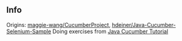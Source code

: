 Info
----

Origins: [maggie-wang/CucumberProject](https://github.com/maggie-wang/CucumberProject), [hdeiner/Java-Cucumber-Selenium-Sample](https://github.com/hdeiner/Java-Cucumber-Selenium-Sample)
Doing exercises from [Java Cucumber Tutorial](https://www.youtube.com/watch?v=pD4B839qfos&list=PL_noPv5wmuO_t6yYbPfjwhJFOOcio89tI)

